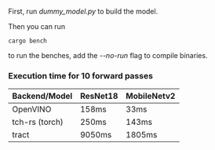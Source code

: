 First, run *dummy_model.py* to build the model.

Then you can run 
```
cargo bench
```
 to run the benches, add the *--no-run* flag to compile binaries.

### Execution time for 10 forward passes
| Backend/Model     | ResNet18 | MobileNetv2 |
|-------------------|----------|-------------|
| OpenVINO          | 158ms    | 33ms        |
| tch-rs (torch)    | 250ms    | 143ms       |
| tract             | 9050ms   | 1805ms      |